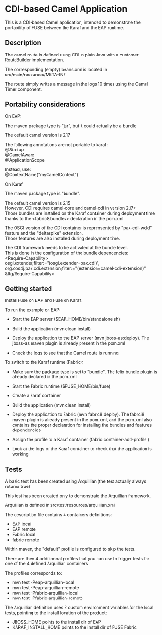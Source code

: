 CDI-based Camel Application
===========================

This is a CDI-based Camel application, intended to demonstrate the portability of FUSE between the Karaf and the EAP runtime.


Description
-----------
The camel route is defined using CDI in plain Java with a customer RouteBuilder implementation.

The corresponding (empty) beans.xml is located in src/main/resources/META-INF

The route simply writes a message in the logs 10 times using the Camel Timer component.


Portability considerations
--------------------------
On EAP:

  The maven package type is "jar", but it could actually be a bundle
  
  The default camel version is 2.17
  
  The following annotations are not portable to karaf: <br>
    @Startup <br>
    @CamelAware <br>
    @ApplicationScope <br>
  
  Instead, use: <br>
    @ContextName("myCamelContext")


On Karaf

  The maven package type is "bundle".
  
  The default camel version is 2.15 <br>
  However, CDI requires camel-core and camel-cdi in version 2.17+ <br>
  Those bundles are installed on the Karaf container during deployment time thanks to the <fabric8.bundles> declaration in the pom.xml
 
  The OSGI version of the CDI container is reprensented by "pax-cdi-weld" feature and the "deltaspike" extension. <br>
  Those features are also installed during deployment time.

  The CDI framework needs to be activated at the bundle level. <br>
  This is done in the configuration of the bundle dependencies: <br>
            &lt;Require-Capability&gt; <br>
              osgi.extender;filter:="(osgi.extender=pax.cdi)", <br>
              org.ops4j.pax.cdi.extension;filter:="(extension=camel-cdi-extension)" <br>
            &ltg/Require-Capability&gt;  <br>


Getting started
---------------

Install Fuse on EAP and Fuse on Karaf.

To run the example on EAP:

  - Start the EAP server ($EAP_HOME/bin/standalone.sh)

  - Build the application  (mvn clean install)

  - Deploy the application to the EAP server (mvn jboss-as:deploy).  The jboss-as maven plugin is already present in the pom.xml

  - Check the logs to see that the Camel route is running


To switch to the Karaf runtime (Fabric):

  - Make sure the package type is set to "bundle".  The felix bundle plugin is already declared in the pom.xml

  - Start the Fabric runtime ($FUSE_HOME/bin/fuse)

  - Create a karaf container

  - Build the application (mvn clean install)

  - Deploy the application to Fabric (mvn fabric8:deploy).  The fabrci8 maven plugin is already present in the pom.xml, and the pom.xml also contains the proper declaration for installing the bundles and features dependencies

  - Assign the profile to a Karaf container (fabric:container-add-profile <container> <profile>)

  - Look at the logs of the Karaf container to check that the application is working



Tests
-----

A basic test has been created using Arquillian (the test actually always returns true)

This test has been created only to demonstrate the Arquillian framework.

Arquillian is defined in src/test/resources/arquillian.xml

The description file contains 4 containers definitions:
 - EAP local
 - EAP remote
 - Fabric local
 - fabric remote

Within maven, the "default" profile is configured to skip the tests.

There are then 4 additionnal profiles that you can use to trigger tests for one of the 4 defined Arquillian containers

The profiles corresponds to:
 -  mvn test -Peap-arquillian-local
 -  mvn test -Peap-arquillian-remote
 -  mvn test -Pfabric-arquillian-local
 -  mvn test -Pfabric-arquillian-remote

The Arquillian definition uses 2 custom environment variables for the local tests, pointing to the install location of the product:
 - JBOSS_HOME points to the install dir of EAP
 - KARAF_INSTALL_HOME points to the install dir of FUSE Fabric




